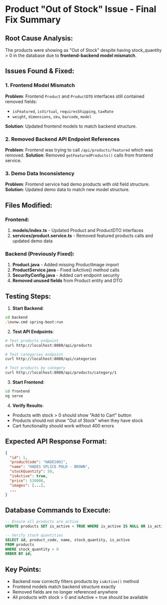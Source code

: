 # Product "Out of Stock" Issue - Final Fix Summary

## Root Cause Analysis:
The products were showing as "Out of Stock" despite having stock_quantity > 0 in the database due to **frontend-backend model mismatch**.

## Issues Found & Fixed:

### 1. Frontend Model Mismatch
**Problem**: Frontend `Product` and `ProductDTO` interfaces still contained removed fields:
- `isFeatured`, `isVirtual`, `requiresShipping`, `taxRate`
- `weight`, `dimensions`, `sku`, `barcode`, `model`

**Solution**: Updated frontend models to match backend structure.

### 2. Removed Backend API Endpoint References
**Problem**: Frontend was trying to call `/api/products/featured` which was removed.
**Solution**: Removed `getFeaturedProducts()` calls from frontend service.

### 3. Demo Data Inconsistency
**Problem**: Frontend service had demo products with old field structure.
**Solution**: Updated demo data to match new model structure.

## Files Modified:

### Frontend:
1. **models/index.ts** - Updated Product and ProductDTO interfaces
2. **services/product.service.ts** - Removed featured products calls and updated demo data

### Backend (Previously Fixed):
1. **Product.java** - Added missing ProductImage import
2. **ProductService.java** - Fixed isActive() method calls
3. **SecurityConfig.java** - Added cart endpoint security
4. **Removed unused fields** from Product entity and DTO

## Testing Steps:

1. **Start Backend**:
```bash
cd backend
.\mvnw.cmd spring-boot:run
```

2. **Test API Endpoints**:
```bash
# Test products endpoint
curl http://localhost:8080/api/products

# Test categories endpoint  
curl http://localhost:8080/api/categories

# Test products by category
curl http://localhost:8080/api/products/category/1
```

3. **Start Frontend**:
```bash
cd frontend
ng serve
```

4. **Verify Results**:
- Products with stock > 0 should show "Add to Cart" button
- Products should not show "Out of Stock" when they have stock
- Cart functionality should work without 400 errors

## Expected API Response Format:

```json
{
  "id": 1,
  "productCode": "HADES001",
  "name": "HADES SPLICE POLO - BROWN",
  "stockQuantity": 50,
  "isActive": true,
  "price": 520000,
  "images": [...],
  ...
}
```

## Database Commands to Execute:

```sql
-- Ensure all products are active
UPDATE products SET is_active = TRUE WHERE is_active IS NULL OR is_active = FALSE;

-- Verify stock quantities
SELECT id, product_code, name, stock_quantity, is_active 
FROM products 
WHERE stock_quantity > 0 
ORDER BY id;
```

## Key Points:
- Backend now correctly filters products by `isActive()` method
- Frontend models match backend structure exactly
- Removed fields are no longer referenced anywhere
- All products with stock > 0 and isActive = true should be available
